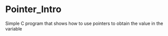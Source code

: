 # Pointer_Intro
Simple C program that shows how to use pointers to obtain the value in the variable 
